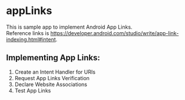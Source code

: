 # appLinks
This is sample app to implement Android App Links.  
Reference links is https://developer.android.com/studio/write/app-link-indexing.html#intent.

## Implementing App Links:
1. Create an Intent Handler for URIs
2. Request App Links Verification
3. Declare Website Associations
4. Test App Links

